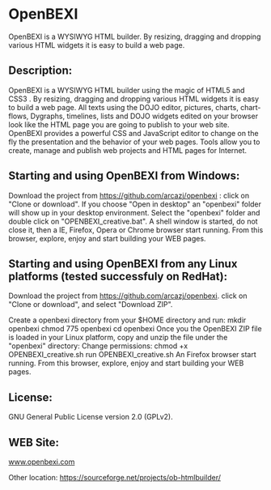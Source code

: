# OpenBEXI
OpenBEXI is a WYSIWYG HTML builder. By resizing, dragging and dropping various HTML widgets it is easy to build a web page.

Description:
------------
OpenBEXI is a WYSIWYG HTML builder using the magic of HTML5 and CSS3 . By resizing, dragging and dropping various HTML widgets it is easy to build a web page. 
All texts using the DOJO editor, pictures, charts, chart-flows, Dygraphs, timelines, lists and DOJO widgets edited on your browser look like the HTML page you are going to publish to your web site. 
OpenBEXI provides a powerful CSS and JavaScript editor to change on the fly the presentation and the behavior of your web pages.
Tools allow you to create, manage and publish web projects and HTML pages for Internet.

Starting and using OpenBEXI from Windows:
--------------------------------------------------
Download the project from https://github.com/arcazj/openbexi : click on "Clone or download".
If you choose "Open in desktop" an "openbexi" folder will show up in your desktop environment.
Select the "openbexi" folder and double click on "OPENBEXI_creative.bat".
A shell window  is started, do not close it, then a IE, Firefox, Opera or Chrome browser start running.
From this browser, explore, enjoy and start building your WEB pages. 

Starting and using OpenBEXI from any Linux platforms (tested successfuly on RedHat):
--------------------------------------------------------------------------------------
Download the project from https://github.com/arcazj/openbexi.
click on "Clone or download", and select "Download ZIP".

Create a openbexi directory from your $HOME directory and run:
mkdir openbexi
chmod 775 openbexi
cd openbexi
Once you the OpenBEXI ZIP file is loaded in your Linux platform, copy and unzip the file under the "openbexi" directory:
Change permissions: 
chmod +x OPENBEXI_creative.sh
run OPENBEXI_creative.sh
An Firefox browser start running.
From this browser, explore, enjoy and start building your WEB pages. 

License:
--------
GNU General Public License version 2.0 (GPLv2).

WEB Site:
---------
www.openbexi.com

Other location: https://sourceforge.net/projects/ob-htmlbuilder/




